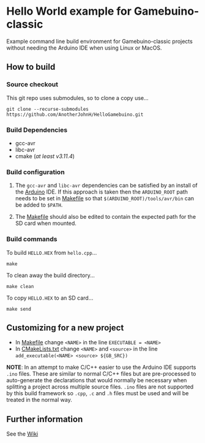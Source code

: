 # Hello World example for Gamebuino-classic

Example command line build environment for Gamebuino-classic projects
without needing the Arduino IDE when using Linux or MacOS.

## How to build

### Source checkout

This git repo uses submodules, so to clone a copy use...

```
git clone --recurse-submodules https://github.com/AnotherJohnH/HelloGamebuino.git
```

### Build Dependencies

+ gcc-avr
+ libc-avr
+ cmake (*at least v3.11.4*)

### Build configuration

1) The `gcc-avr` and `libc-avr` dependencies can be satisfied by an install of
the [Arduino](https://www.arduino.cc/en/software) IDE. If this
approach is taken then the `ARDUINO_ROOT` path needs to be set in [Makefile](https://github.com/AnotherJohnH/HelloGamebuino/blob/main/Makefile)
so that `$(ARDUINO_ROOT)/tools/avr/bin` can be added to `$PATH`.

2) The [Makefile](https://github.com/AnotherJohnH/HelloGamebuino/blob/main/Makefile) should also be edited to contain the expected path for the SD
card when mounted.

### Build commands

To build `HELLO.HEX` from `hello.cpp`...
```
make
```

To clean away the build directory...
```
make clean
```

To copy `HELLO.HEX` to an SD card...
```
make send
```

## Customizing for a new project

+ In [Makefile](https://github.com/AnotherJohnH/HelloGamebuino/blob/main/Makefile) change `<NAME>` in the line `EXECUTABLE = <NAME>`
+ In [CMakeLists.txt](https://github.com/AnotherJohnH/HelloGamebuino/blob/main/CMakeLists.txt) change `<NAME>` and `<source>` in the line `add_executable(<NAME> <source> ${GB_SRC})`

**NOTE**: In an attempt to make C/C++ easier to use the Arduino IDE supports `.ino` files. These are
similar to normal C/C++ files but are pre-processed to auto-generate the declarations that would normally
be necessary when splitting a project across multiple source files. `.ino` files are not supported by this
build framework so `.cpp`, `.c` and `.h` files must be used and will be treated in the normal way.

## Further information

See the [Wiki](https://github.com/AnotherJohnH/HelloGamebuino/wiki)
